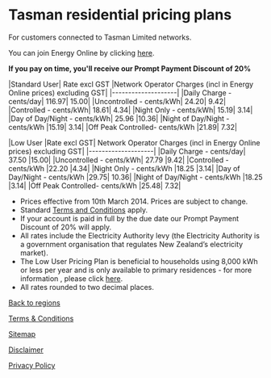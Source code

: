 # Tasman residential pricing plans
For customers connected to Tasman Limited networks.


You can join Energy Online by clicking [here](http://www.energyonline.co.nz/Default.aspx?tabid=98).

**If you pay on time, you'll receive our Prompt Payment Discount of 20%**



|Standard User|	Rate excl GST	|Network Operator Charges (incl in Energy Online prices) excluding GST|
|--------------------|
|Daily Charge - cents/day|	116.97|	15.00|
|Uncontrolled - cents/kWh|	24.20|	9.42|
|Controlled - cents/kWh|	18.61|	4.34|
|Night Only - cents/kWh|	15.19|	3.14|
|Day of Day/Night - cents/kWh|	25.96	|10.36|
|Night of Day/Night - cents/kWh	|15.19|	3.14|
|Off Peak Controlled- cents/kWh	|21.89|	7.32|
 

|Low User	|Rate excl GST|	Network Operator Charges (incl in Energy Online prices) excluding GST|
|--------------------|
|Daily Charge - cents/day|	37.50	|15.00|
|Uncontrolled - cents/kWh|	27.79	|9.42|
|Controlled - cents/kWh	|22.20	|4.34|
|Night Only - cents/kWh	|18.25	|3.14|
|Day of Day/Night - cents/kWh	|29.75|	10.36|
|Night of Day/Night - cents/kWh	|18.25	|3.14|
|Off Peak Controlled- cents/kWh	|25.48|	7.32|

- Prices effective from 10th March 2014. Prices are subject to change.
- Standard [Terms and Conditions](http://www.energyonline.co.nz/terms) apply.
- If your account is paid in full by the due date our Prompt Payment Discount of 20% will apply.
- All rates include the Electricity Authority levy (the Electricity Authority is a government organisation that regulates New Zealand’s electricity market).
- The Low User Pricing Plan is beneficial to households using 8,000 kWh or less per year and is only available to primary residences - for more information , please click [here](http://www.energyonline.co.nz/Default.aspx?tabid=148).
- All rates rounded to two decimal places.

[Back to regions](http://www.energyonline.co.nz/residential/pricing_plans/residential_electricity_pricing_plans)

[Terms & Conditions](http://www.energyonline.co.nz/terms)

[Sitemap](http://www.energyonline.co.nz/home/site_map)

[Disclaimer](http://www.energyonline.co.nz/home/site_map/disclaimer)

[Privacy Policy](http://www.energyonline.co.nz/home/site_map/privacy_policy)




 


